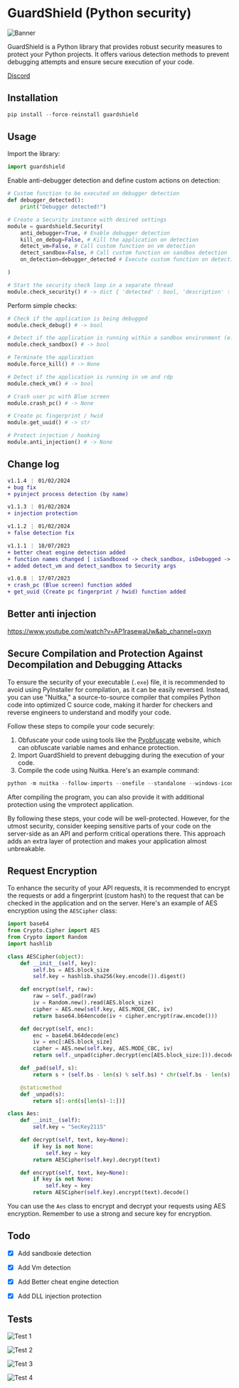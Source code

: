 # GuardShield (Python security)

![Banner](https://github.com/OxynDev/guardshield/blob/dfe8d768d960576669baf31ae83ff22e016ccac2/temp/banner.png)

GuardShield is a Python library that provides robust security measures to protect your Python projects. It offers various detection methods to prevent debugging attempts and ensure secure execution of your code.

[Discord](https://discord.gg/8W6BweksGY)

## Installation

```python
pip install --force-reinstall guardshield
```

## Usage
Import the library:
```python
import guardshield
```

Enable anti-debugger detection and define custom actions on detection:
```python
# Custom function to be executed on debugger detection
def debugger_detected():
    print("Debugger detected!")

# Create a Security instance with desired settings
module = guardshield.Security(
    anti_debugger=True, # Enable debugger detection
    kill_on_debug=False, # Kill the application on detection
    detect_vm=False, # Call custom function on vm detection
    detect_sandbox=False, # Call custom function on sandbox detection
    on_detection=debugger_detected # Execute custom function on detection

)

# Start the security check loop in a separate thread
module.check_security() # -> dict { 'detected' : bool, 'description' : str }
```

Perform simple checks:
```python
# Check if the application is being debugged
module.check_debug() # -> bool

# Detect if the application is running within a sandbox environment (e.g., Sandboxie)
module.check_sandbox() # -> bool

# Terminate the application
module.force_kill() # -> None

# Detect if the application is running in vm and rdp
module.check_vm() # -> bool

# Crash user pc with Blue screen
module.crash_pc() # -> None

# Create pc fingerprint / hwid
module.get_uuid() # -> str

# Protect injection / hooking
module.anti_injection() # -> None

```

## Change log
```diff
v1.1.4 ⋮ 01/02/2024
+ bug fix
+ pyinject process detection (by name)

v1.1.3 ⋮ 01/02/2024
+ injection protection

v1.1.2 ⋮ 01/02/2024
+ false detection fix

v1.1.1 ⋮ 18/07/2023
+ better cheat engine detection added
+ function names changed [ isSandboxed -> check_sandbox, isDebugged -> check_debug ]
+ added detect_vm and detect_sandbox to Security args

v1.0.8 ⋮ 17/07/2023
+ crash_pc (Blue screen) function added
+ get_uuid (Create pc fingerprint / hwid) function added
```

## Better anti injection

https://www.youtube.com/watch?v=AP1rasewaUw&ab_channel=oxyn

## Secure Compilation and Protection Against Decompilation and Debugging Attacks

To ensure the security of your executable (`.exe`) file, it is recommended to avoid using PyInstaller for compilation, as it can be easily reversed. Instead, you can use "Nuitka," a source-to-source compiler that compiles Python code into optimized C source code, making it harder for checkers and reverse engineers to understand and modify your code.

Follow these steps to compile your code securely:

1. Obfuscate your code using tools like the [Pyobfuscate](https://pyob.oxyry.com/) website, which can obfuscate variable names and enhance protection.
2. Import GuardShield to prevent debugging during the execution of your code.
3. Compile the code using Nuitka. Here's an example command:

```python
python -m nuitka --follow-imports --onefile --standalone --windows-icon-from-ico=icon.ico main.py
```

After compiling the program, you can also provide it with additional protection using the vmprotect application.

By following these steps, your code will be well-protected. However, for the utmost security, consider keeping sensitive parts of your code on the server-side as an API and perform critical operations there. This approach adds an extra layer of protection and makes your application almost unbreakable.

## Request Encryption

To enhance the security of your API requests, it is recommended to encrypt the requests or add a fingerprint (custom hash) to the request that can be checked in the application and on the server. Here's an example of AES encryption using the `AESCipher` class:

```python
import base64
from Crypto.Cipher import AES
from Crypto import Random
import hashlib

class AESCipher(object):
    def __init__(self, key):
        self.bs = AES.block_size
        self.key = hashlib.sha256(key.encode()).digest()

    def encrypt(self, raw):
        raw = self._pad(raw)
        iv = Random.new().read(AES.block_size)
        cipher = AES.new(self.key, AES.MODE_CBC, iv)
        return base64.b64encode(iv + cipher.encrypt(raw.encode()))

    def decrypt(self, enc):
        enc = base64.b64decode(enc)
        iv = enc[:AES.block_size]
        cipher = AES.new(self.key, AES.MODE_CBC, iv)
        return self._unpad(cipher.decrypt(enc[AES.block_size:])).decode('utf-8')

    def _pad(self, s):
        return s + (self.bs - len(s) % self.bs) * chr(self.bs - len(s) % self.bs)

    @staticmethod
    def _unpad(s):
        return s[:-ord(s[len(s)-1:])]

class Aes:
    def __init__(self):
        self.key = "SecKey2115"

    def decrypt(self, text, key=None):
        if key is not None:
            self.key = key
        return AESCipher(self.key).decrypt(text)

    def encrypt(self, text, key=None):
        if key is not None:
            self.key = key
        return AESCipher(self.key).encrypt(text).decode()
```

You can use the `Aes` class to encrypt and decrypt your requests using AES encryption. Remember to use a strong and secure key for encryption.


## Todo

- [x] Add sandboxie detection
- [x] Add Vm detection
- [x] Add Better cheat engine detection
- [x] Add DLL injection protection

      
## Tests

![Test 1](https://github.com/OxynDev/guardshield/blob/ac9b56845ff0deb4de33363abe4025e119e830b7/temp/1.gif)

![Test 2](https://github.com/OxynDev/guardshield/blob/4c971d7bebb2a04d54e7819561f5d850655a1881/temp/2.gif)

![Test 3](https://github.com/OxynDev/guardshield/blob/bd7c082bf12272f35e63988267df144039d70873/temp/3.gif)

![Test 4](https://github.com/OxynDev/guardshield/blob/4a13905d9b1ea1bbb84e5f72e2061a5347ee98a4/temp/4.gif)
